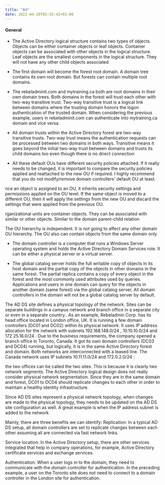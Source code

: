 ```yaml
---
title: "Ad"
date: 2022-04-20T05:55:42+01:00
---
```


#### General

- The Active Directory logical structure contains two types of objects. Objects can be either container objects or leaf objects. Container objects can be associated with other objects in the logical structure. Leaf objects are the smallest components in the logical structure. They will not have any other child objects associated

- The first domain will become the forest root domain. A domain tree contains its own root domain. But forests can contain multiple root domains.

- The rebeladminit.com and mytraining.ca both are root domains in their own domain trees. Both domains in the forest will trust each other with two-way transitive trust. Two-way transitive trust is a logical link between domains where the trusting domain honors the logon authentication of the trusted domain. When considering the previous example, users in rebeladminit.com can authenticate into mytraining.ca domain and vice versa.

- All domain trusts within the Active Directory forest are two-way transitive trusts. Two-way trust means the authentication requests can be processed between two domains in both ways. Transitive means it goes beyond the initial two-way trust between domains and trusts its child domains too even though there is no direct connection

- All these default OUs have different security policies attached. If
it really needs to be changed, it is important to compare the security
policies applied and reattached to the new OU if required. I highly
recommend that you do not modify/remove domain controllers' default
OU at least.

nce an object is assigned to an OU, it inherits security settings and permissions applied on
the OU level. If the same object is moved to a different OU, then it will apply the settings
from the new OU and discard the settings that were applied from the previous OU.

rganizational units are container objects. They
can be associated with similar or other objects. Similar to the domain parent-child
relation

The OU
hierarchy is independent. It is not going to affect any other domain OU hierarchy. The OU
also can contain objects from the same domain only


- The domain controller is a computer that runs a Windows Server operating system and
holds the Active Directory Domain Services role. It can be either a physical server or a
virtual server.

- The global catalog server holds the full writable copy of objects in its host domain and the
partial copy of the objects in other domains in the same forest. The partial replica contains a
copy of every object in the forest and the most commonly used attributes used by queries.
Applications and users in one domain can query for the objects in another domain (same
forest) via the global catalog server. All domain controllers in the domain will not be a
global catalog server by default.

The AD DS site defines a physical topology of the network. Sites can be separate buildings
in a campus network and branch office in a separate city or even in a separate country.. 
As
an example, Rebeladmin Corp. has its head office located in London office, UK. It is
running a few domain controllers (DC01 and DC02) within its physical network. It uses IP
address allocation for the network with subnets 192.168.148.0/24 , 10.10.10.0/24 and
172.25.16.0/24 . Due to the business requirements, the company opened a branch office
in Toronto, Canada. It got its own domain controllers (DC03 and DC04) running, but
logically, it is in the same Active Directory forest and domain. Both networks are
interconnected with a leased line. The Canada network uses IP subnets 10.11.11.0/24
and 172.0.2.0/24 :

the two offices can be called the two sites. This is because it is
clearly two network segments. The Active Directory logical design does not really consider
physical network segmentation. Since they are in the same domain and forest, DC01 to
DC04 should replicate changes to each other in order to maintain a healthy identity
infrastructure.

Since AD DS sites represent a physical network topology, when changes
are made to the physical topology, they needs to be updated on the AD DS
site configuration as well. A great example is when the IP address subnet
is added to the network

Mainly, there are three benefits we can identify:
Replication: In a typical AD DS setup, all domain controllers are set to replicate
changes between each other assuming all are connected via fast network links.

Service location: In the Active Directory setup, there are other services integrated
that help in company operations, for example, Active Directory certificate
services and exchange services.

Authentication: When a user logs in to the domain, they need to communicate
with the domain controller for authentication. In the preceding example, a user
on the Toronto site does not need to connect to a domain controller in the London
site for authentication.


